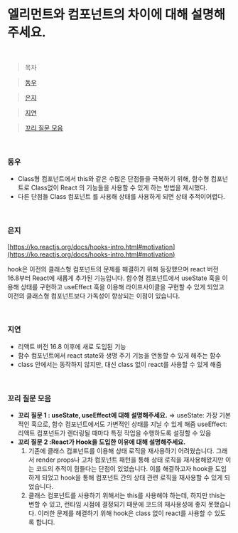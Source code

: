 # 엘리먼트와 컴포넌트의 차이에 대해 설명해주세요.

<br />

> 목차

> [동우](#동우)

> [은지](#은지)

> [지연](#지연)

> [꼬리 질문 모음](#꼬리-질문-모음)

<br />

### 동우

- Class형 컴포넌트에서 this와 같은 수많은 단점들을 극복하기 위해, 함수형 컴포넌트로 Class없이 React 의 기능들을 사용할 수 있게 하는 방법을 제시했다.
- 다른 단점들 Class 컴포넌트 를 사용해 상태를 사용하게 되면 상태 추적이어렵다.

<br />

### 은지

[https://ko.reactjs.org/docs/hooks-intro.html#motivation](https://ko.reactjs.org/docs/hooks-intro.html#motivation)

hook은 이전의 클래스형 컴포넌트의 문제를 해결하기 위해 등장했으며 react 버전 16.8부터 React에 새롭게 추가된 기능입니다. 함수형 컴포넌트에서 useState 훅을 이용해 상태를 구현하고 useEffect 훅을 이용해 라이프사이클을 구현할 수 있게 되었고 이전의 클래스형 컴포넌트보다 가독성이 향상되는 이점이 있습니다.

<br />

### 지연

- 리액트 버전 16.8 이후에 새로 도입된 기능
- 함수 컴포넌트에서 react state와 생명 주기 기능을 연동할 수 있게 해주는 함수
- class 안에서는 동작하지 않지만, 대신 class 없이 react를 사용할 수 있게 해줌

<br />

### 꼬리 질문 모음

- **꼬리 질문 1 : useState, useEffect에 대해 설명해주세요.**
  ⇒ useState: 가장 기본적인 훅으로, 함수 컴포넌트에서도 가변적인 상태를 지닐 수 있게 해줌
  useEffect: 리액트 컴포넌트가 렌더링될 때마다 특정 작업을 수행하도록 설정할 수 있음
- **꼬리 질문 2 :React가 Hook을 도입한 이유에 대해 설명해주세요.**
  1. 기존에 클래스 컴포넌트를 이용해 상태 로직을 재사용하기 어려웠습니다. 그래서 render props나 고차 컴포넌트 패턴을 통해 상태 로직을 재사용해왔지만 이는 코드의 추적이 힘들다는 단점이 있었습니다. 이를 해결하고자 hook을 도입하게 되었고 hook을 통해 컴포넌트 간의 상태 관련 로직을 재사용할 수 있게 되었습니다.
  2. 클래스 컴포넌트를 사용하기 위해서는 this를 사용해야 하는데, 하지만 this는 변할 수 있고, 런타임 시점에 결정되기 때문에 코드의 재사용성에 좋지 못했습니다. 이러한 문제를 해결하기 위해 hook은 class 없이 react를 사용할 수 있도록 합니다.
